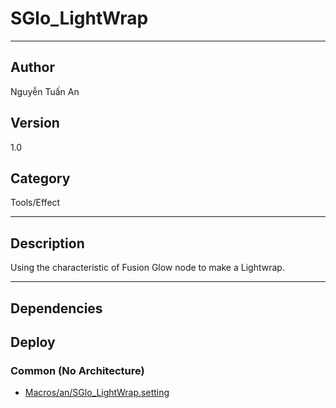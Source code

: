 # SGlo_LightWrap
___

## Author
Nguyễn Tuấn An

## Version
1.0

## Category
Tools/Effect

___

## Description
<p>Using the characteristic of Fusion Glow node to make a Lightwrap.</p>

___

## Dependencies

## Deploy

### Common (No Architecture)

<ul>
<li><a href="https://gitlab.com/WeSuckLess/Reactor/-/blob/master/Atoms/com.an.SGlo_LightWrap/Macros/an/SGlo_LightWrap.setting?ref_type=heads">Macros/an/SGlo_LightWrap.setting</a></li>
</ul>
